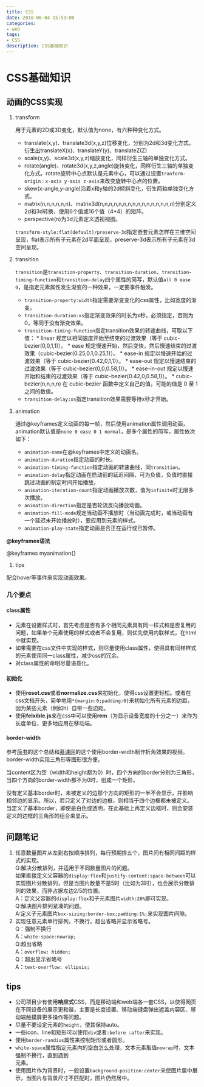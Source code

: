 ```yaml
---
title: CSS
date: 2018-06-04 15:53:00
categories: 
- web
tags: 
- CSS
description: CSS基础知识
---   
```



# CSS基础知识

## 动画的CSS实现

1.  transform

    用于元素的2D或3D变化，默认值为none，有六种种变化方式。

    * translate(x,y)、translate3d(x,y,z)位移变化，分别为2d和3d变化方式，衍生出translateX(x)、translateY(y)、translateZ(Z)
    * scale(x,y)、scale3d(x,y,z)缩放变化，同样衍生三轴的单独变化方式。
    * rotate(angle)、rotate3d(x,y,z,angle)旋转变化，同样衍生三轴的单独变化方式。rotate旋转中心点默认是元素中心，可以通过设置`tranform-origin：x-axis y-axis z-axis`来改变旋转中心点的位置。
    * skew(x-angle,y-angle)沿着x和y轴的2d倾斜变化，衍生两轴单独变化方式。
    * matrix(n,n,n,n,n,n)、matrix3d(n,n,n,n,n,n,n,n,n,n,n,n,n,n,n,n)分别定义2d和3d转换，使用6个值或16个值（4*4）的矩阵。
    * perspective(n)为3d元素定义透视视图。

    `transform-style:flat(default)/preserve-3d`指定嵌套元素怎样在三维空间呈现，flat表示所有子元素在2d平面呈现，preserve-3d表示所有子元素在3d空间呈现。

2.  transition

    `transition`是`transition-property`、`transition-duration`、`transition-timing-function`和`transition-delay`四个属性的简写，默认值`all 0 ease 0`，是指定元素属性发生渐变的一种效果，一定要事件触发。

    * `transition-property:width`指定需要渐变变化的css属性，比如宽度的渐变。
    * `transition-duration:xs`指定渐变效果的时长为x秒，必须指定，否则为0，等同于没有渐变效果。
    * `transition-timing-function`指定transition效果的转速曲线，可取以下值：
          * linear 规定以相同速度开始至结束的过渡效果（等于 cubic-bezier(0,0,1,1)）。
          * ease 规定慢速开始，然后变快，然后慢速结束的过渡效果（cubic-bezier(0.25,0.1,0.25,1)）。
          * ease-in 规定以慢速开始的过渡效果（等于 cubic-bezier(0.42,0,1,1)）。
          * ease-out 规定以慢速结束的过渡效果（等于 cubic-bezier(0,0,0.58,1)）。
          * ease-in-out 规定以慢速开始和结束的过渡效果（等于 cubic-bezier(0.42,0,0.58,1)）。
          * cubic-bezier(n,n,n,n) 在 cubic-bezier 函数中定义自己的值。可能的值是 0 至 1 之间的数值。
    * `transition-delay:xs`指定transition效果需要等待x秒才开始。

3.  animation

    通过@keyframes定义动画的每一帧，然后使用animation属性调用动画，animation默认值是`none 0 ease 0 1 normal`，是多个属性的简写，属性依次如下：

    * `animation-name`在@keyframes中定义的动画名。
    * `animation-duration`指定动画的时长。
    * `animation-timing-function`指定动画的转速曲线，同`transition`。
    * `animation-delay`指定动画在启动前的延迟间隔，可为负值，负值时直接跳过动画的制定时间开始播放。
    * `animation-iteration-count`指定动画播放次数，值为`infinite`时无限多次播放。
    * `animation-direction`指定是否轮流反向播放动画。
    * `animation-fill-mode`规定当动画不播放时（当动画完成时，或当动画有一个延迟未开始播放时），要应用到元素的样式。
    * `animation-play-state`指定动画是否正在运行或已暂停。

**@keyframes语法**

@keyframes myanimation{}

1.  tips

配合hover等事件来实现动画效果。

### 几个要点

#### class属性

* 元素在设置样式时，首先考虑是否有多个相同元素具有同一样式和是否复用的问题，如果单个元素使用的样式或者不会复用，则优先使用内联样式，在html中就实现。
* 如果需要在css文件中实现的样式，则尽量使用class属性，使得具有同样样式的元素使用同一class属性，减少css的冗余。
* 对class属性的命明尽量语意化。

#### 初始化

* 使用**reset.css**或者**normalize.css**来初始化，使得css设置更轻松。或者在css文档开头，简单地用`*{margin:0;padding:0}`来初始化所有元素的边距，因为某些元素（例如h）自带一些边距。
* 使用**felxible.js**来在css中可以使用**rem**（为显示设备宽度的十分之一）来作为长度单位，更多地应用在移动端。

#### border-width

参考[简书](https://www.jianshu.com/p/63fdbd7fdc9b)的这个总结和[慕课网](https://www.imooc.com/video/6858)的这个使用border-width制作折角效果的视频。border-width实现三角形等图形很方便。

当content区为空（width和height都为0）时，四个方向的border分别为三角形，当四个方向的border-width都不为0时，组成一个矩形。

没有定义基本border时，未被定义的边那个方向的矩形的一半不会显示，并影响相邻边的显示。所以，若只定义了对边的边框，则相当于四个边框都未被定义。  
当定义了基本border，即使是白色或透明，在此基础上再定义边框时，则会安装定义的边框的三角形的组合来显示。

## 问题笔记

1.  任意数量图片从左到右按顺序排列，每行预期排五个，图片间有相同间距的样式的实现。  
    Q:解决分散排列，并适用于不同数量图片的问题。  
    如果直接定义父容器的`display:flex`和`justify-content:space-between`可以实现图片分散排列，但是当图片数量不是5时（比如为3时），也会展示分散排列的效果，而非占据左边2/5的位置。  
    A：定义父容器的`display:flex`和子元素图片`width:20%`即可实现。  
    Q:解决图片排列紧凑的问题。  
    A:定义子元素图片`box-sizing:border-box;padding:1%;`来实现图片间隙。
2.  实现任意元素单行排列，不换行，超出省略并显示省略号。  
    Q：强制不换行  
    A：`white-space:nowrap;`  
    Q:超出省略  
    A：`overflow: hidden;`  
    Q：超出显示省略号  
    A：`text-overflow: ellipsis;`

## tips

* 公司项目少有使用**响应式**CSS，而是移动端和web端各一套CSS，以使得网页在不同设备的展示更和谐，主要是长度设置、移动端键盘弹出遮盖内容区、移动端触摸屏更多操作等问题。
* 尽量不要设定元素的`height`，使其保持auto。
* 一些icon、line和矩形可以使用`div`或者`:before :after`来实现。
* 使用`border-randius`属性来控制矩形或者圆形。
* `white-space`属性指定元素内的空白怎么处理，文本元素取值`nowrap`时，文本强制不换行，直到遇到  
  元素。
* 使用图片作为背景时，一般设置`background-position:center`来使图片居中展示，当图片与背景尺寸不匹配时，图片仍然居中。
